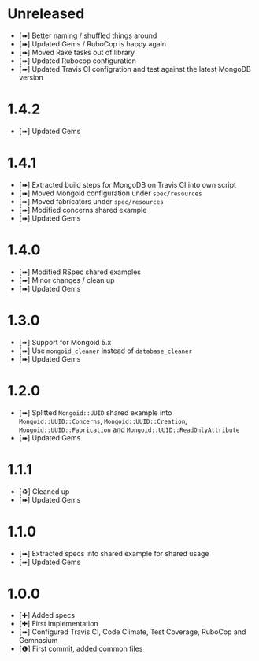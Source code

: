 Unreleased
==========

* [➠] Better naming / shuffled things around
* [➠] Updated Gems / RuboCop is happy again
* [➠] Moved Rake tasks out of library
* [➠] Updated Rubocop configuration
* [➠] Updated Travis CI configration and test against the latest MongoDB version

1.4.2
=====

* [➠] Updated Gems

1.4.1
=====

* [➠] Extracted build steps for MongoDB on Travis CI into own script
* [➠] Moved Mongoid configuration under `spec/resources`
* [➠] Moved fabricators under `spec/resources`
* [➠] Modified concerns shared example
* [➠] Updated Gems

1.4.0
=====

* [➠] Modified RSpec shared examples
* [➠] Minor changes / clean up
* [➠] Updated Gems

1.3.0
=====

* [➠] Support for Mongoid 5.x
* [➠] Use `mongoid_cleaner` instead of `database_cleaner`
* [➠] Updated Gems

1.2.0
=====

* [➠] Splitted `Mongoid::UUID` shared example into `Mongoid::UUID::Concerns`, `Mongoid::UUID::Creation`,
     `Mongoid::UUID::Fabrication` and `Mongoid::UUID::ReadOnlyAttribute`
* [➠] Updated Gems

1.1.1
=====

* [♻] Cleaned up
* [➠] Updated Gems

1.1.0
=====

* [➠] Extracted specs into shared example for shared usage
* [➠] Updated Gems

1.0.0
=====

* [✚] Added specs
* [✚] First implementation
* [➠] Configured Travis CI, Code Climate, Test Coverage, RuboCop and Gemnasium
* [❶] First commit, added common files